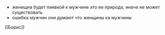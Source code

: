 * женищна будет пиявкой к мужчине это ее природа, иначе не может существовать
* ошибка мужчин они думают что женщины ка мужчины

[[Борис]]